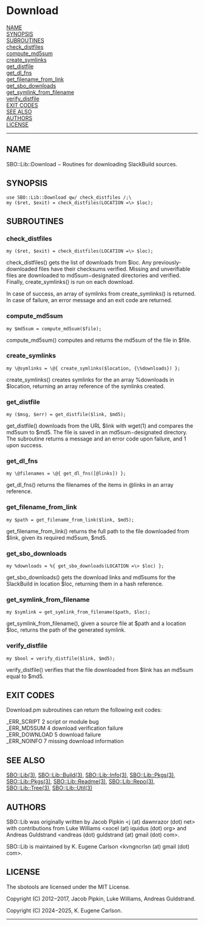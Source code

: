 # Download

[NAME](#name)\
[SYNOPSIS](#synopsis)\
[SUBROUTINES](#subroutines)\
[check_distfiles](#check_distfiles)\
[compute_md5sum](#compute_md5sum)\
[create_symlinks](#create_symlinks)\
[get_distfile](#get_distfile)\
[get_dl_fns](#get_dl_fns)\
[get_filename_from_link](#get_filename_from_link)\
[get_sbo_downloads](#get_sbo_downloads)\
[get_symlink_from_filename](#get_symlink_from_filename)\
[verify_distfile](#verify_distfile)\
[EXIT CODES](#exit-codes)\
[SEE ALSO](#see-also)\
[AUTHORS](#authors)\
[LICENSE](#license)

------------------------------------------------------------------------

## NAME

SBO::Lib::Download − Routines for downloading SlackBuild sources.

## SYNOPSIS

    use SBO::Lib::Download qw/ check_distfiles /;\
    my ($ret, $exit) = check_distfiles(LOCATION =\> $loc);

## SUBROUTINES

### check_distfiles

    my ($ret, $exit) = check_distfiles(LOCATION =\> $loc);

check_distfiles() gets the list of downloads from \$loc. Any
previously-downloaded files have their checksums verified. Missing and
unverifiable files are downloaded to md5sum−designated directories and
verified. Finally, create_symlinks() is run on each download.

In case of success, an array of symlinks from create_symlinks() is
returned. In case of failure, an error message and an exit code are
returned.

### compute_md5sum

    my $md5sum = compute_md5sum($file);

compute_md5sum() computes and returns the md5sum of the file in \$file.

### create_symlinks

    my \@symlinks = \@{ create_symlinks($location, {\%downloads}) };

create_symlinks() creates symlinks for the an array %downloads in
\$location, returning an array reference of the symlinks created.

### get_distfile

    my ($msg, $err) = get_distfile($link, $md5);

get_distfile() downloads from the URL \$link with wget(1) and compares
the md5sum to \$md5. The file is saved in an md5sum−designated
directory. The subroutine returns a message and an error code upon
failure, and 1 upon success.

### get_dl_fns

    my \@filenames = \@{ get_dl_fns([@links]) };

get_dl_fns() returns the filenames of the items in \@links in an array
reference.

### get_filename_from_link

    my $path = get_filename_from_link($link, $md5);

get_filename_from_link() returns the full path to the file downloaded
from \$link, given its required md5sum, \$md5.

### get_sbo_downloads

    my %downloads = %{ get_sbo_downloads(LOCATION =\> $loc) };

get_sbo_downloads() gets the download links and md5sums for the
SlackBuild in location \$loc, returning them in a hash reference.

### get_symlink_from_filename

    my $symlink = get_symlink_from_filename($path, $loc);

get_symlink_from_filename(), given a source file at \$path and a
location \$loc, returns the path of the generated symlink.

### verify_distfile

    my $bool = verify_distfile($link, $md5);

verify_distfile() verifies that the file downloaded from \$link has an
md5sum equal to \$md5.

## EXIT CODES

Download.pm subroutines can return the following exit codes:

\_ERR_SCRIPT 2 script or module bug\
\_ERR_MD5SUM 4 download verification failure\
\_ERR_DOWNLOAD 5 download failure\
\_ERR_NOINFO 7 missing download information

## SEE ALSO

[SBO::Lib(3)](Lib.3.md), [SBO::Lib::Build(3)](Build.3.md), [SBO::Lib::Info(3)](Info.3.md),
[SBO::Lib::Pkgs(3)](Pkgs.3.md), [SBO::Lib::Pkgs(3)](Pkgs.3.md), [SBO::Lib::Readme(3)](Readme.3.md),
[SBO::Lib::Repo(3)](Repo.3.md), [SBO::Lib::Tree(3)](Tree.3.md), [SBO::Lib::Util(3)](Util.3.md)

## AUTHORS

SBO::Lib was originally written by Jacob Pipkin \<j (at) dawnrazor (dot)
net\> with contributions from Luke Williams \<xocel (at) iquidus (dot)
org\> and Andreas Guldstrand \<andreas (dot) guldstrand (at) gmail (dot)
com\>.

SBO::Lib is maintained by K. Eugene Carlson \<kvngncrlsn (at) gmail
(dot) com\>.

## LICENSE

The sbotools are licensed under the MIT License.

Copyright (C) 2012−2017, Jacob Pipkin, Luke Williams, Andreas
Guldstrand.

Copyright (C) 2024−2025, K. Eugene Carlson.

------------------------------------------------------------------------
